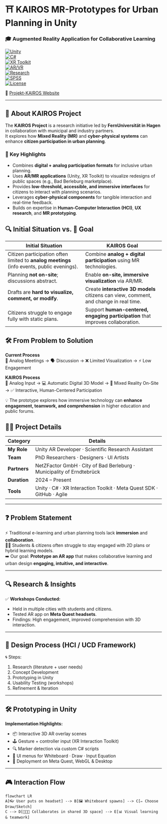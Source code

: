 # ⛩️ KAIROS MR-Prototypes for Urban Planning in Unity  
### 🎓 Augmented Reality Application for Collaborative Learning  

[![Unity](https://img.shields.io/badge/Engine-Unity-000?logo=unity&logoColor=white)](https://unity.com/)  
[![C#](https://img.shields.io/badge/Code-C%23-239120?logo=c-sharp&logoColor=white)](https://learn.microsoft.com/en-us/dotnet/csharp/)  
[![XR Toolkit](https://img.shields.io/badge/Framework-XR%20Interaction%20Toolkit-blue?logo=unity&logoColor=white)](https://docs.unity3d.com/Packages/com.unity.xr.interaction.toolkit@2.0/manual/index.html)  
[![AR/VR](https://img.shields.io/badge/Focus-AR%20%7C%20VR-ff69b4?logo=oculus&logoColor=white)](https://www.oculus.com/)  
[![Research](https://img.shields.io/badge/Domain-HCI%20%7C%20UX-orange)](https://en.wikipedia.org/wiki/Human–computer_interaction)  
[![SPSS](https://img.shields.io/badge/Analysis-SPSS-lightgrey?logo=ibm&logoColor=blue)](https://www.ibm.com/spss)  
[![License](https://img.shields.io/badge/License-MIT-green.svg)](LICENSE)  

🔗 [Projekt-KAIROS Website](https://www.projekt-kairos.de)  


---

## 📖 About KAIROS Project

The **KAIROS Project** is a research initiative led by **FernUniversität in Hagen** in collaboration with municipal and industry partners.  
It explores how **Mixed Reality (MR)** and **cyber-physical systems** can enhance **citizen participation in urban planning**.  

### 🔹 Key Highlights
- Combines **digital + analog participation formats** for inclusive urban planning.  
- Uses **AR/MR applications** (Unity, XR Toolkit) to visualize redesigns of public spaces (e.g., Bad Berleburg marketplace).  
- Provides **low-threshold, accessible, and immersive interfaces** for citizens to interact with planning scenarios.  
- Leverages **cyber-physical components** for tangible interaction and real-time feedback.  
- Builds on expertise in **Human-Computer Interaction (HCI)**, **UX research**, and **MR prototyping**.

## 🔍 Initial Situation vs. 🎯 Goal

| **Initial Situation** | **KAIROS Goal** |
|------------------------|-----------------|
| Citizen participation often limited to **analog meetings** (info events, public evenings). | Combine **analog + digital participation** using MR technologies. |
| Planning **not on-site**; discussions abstract. | Enable **on-site, immersive visualization** via AR/MR. |
| Drafts are **hard to visualize, comment, or modify**. | Create **interactive 3D models** citizens can view, comment, and change in real time. |
| Citizens struggle to engage fully with static plans. | Support **human-centered, engaging participation** that improves collaboration. |

## 🛠 From Problem to Solution  

**Current Process**  
📄 Analog Meetings → 🗣️ Discussion → ❌ Limited Visualization → ⚡ Low Engagement  

**KAIROS Process**  
📄 Analog Input → 💻 Automatic Digital 3D Model → 🥽 Mixed Reality On-Site → ✅ Interactive, Human-Centered Participation  


💡 The prototype explores how immersive technology can **enhance engagement, teamwork, and comprehension** in higher education and public forums.  

## 👩‍💻 Project Details

| **Category** | **Details** |
|--------------|-------------|
| **My Role**  | Unity AR Developer · Scientific Research Assistant |
| **Team**     | PhD Researchers · Designers · UI Artists |
| **Partners** | NetZFactor GmbH · City of Bad Berleburg · Municipality of Erndtebrück |
| **Duration** | 2024 – Present |
| **Tools**    | Unity · C# · XR Interaction Toolkit · Meta Quest SDK · GitHub · Agile |


---

## ❓ Problem Statement  
⚡ Traditional e-learning and urban planning tools lack **immersion** and **collaboration**.  
👩‍🎓 Students & citizens often struggle to stay engaged with 2D plans or hybrid learning models.  
➡️ Our goal: **Prototype an AR app** that makes collaborative learning and urban design **engaging, intuitive, and interactive**.  

---

## 🔍 Research & Insights  
✅ **Workshops Conducted:**  
- Held in multiple cities with students and citizens.  
- Tested AR app on **Meta Quest headsets**.  
- Findings: High engagement, improved comprehension with 3D interaction.  

---

## 🎨 Design Process (HCI / UCD Framework)  
🌀 Steps:  
1. Research (literature + user needs)  
2. Concept Development  
3. Prototyping in Unity  
4. Usability Testing (workshops)  
5. Refinement & Iteration  

---

## 🛠 Prototyping in Unity  
**Implementation Highlights:**  
- 📦 Interactive 3D AR overlay scenes  
- 🕹 Gesture + controller input (XR Interaction Toolkit)  
- 🔍 Marker detection via custom C# scripts  
- 📝 UI menus for Whiteboard · Draw · Input Equation  
- 🚀 Deployment on Meta Quest, WebGL & Desktop  

---

## 🎮 Interaction Flow  
```mermaid
flowchart LR
A[👓 User puts on headset] --> B[🖼 Whiteboard spawns] --> C[✏️ Choose Draw/Sketch]  
C --> D[🧑‍🤝‍🧑 Collaborates in shared 3D space] --> E[📊 Visual learning & teamwork]
